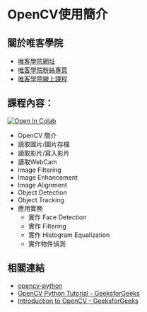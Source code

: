 # OpenCV使用簡介

## 關於唯客學院

* [唯客學院網址](https://www.vcdemy.com)
* [唯客學院粉絲專頁](https://www.facebook.com/vcdemy/)
* [唯客學院線上課程](https://vcdemy.teachable.com)

## 課程內容：

[![Open In Colab](https://colab.research.google.com/assets/colab-badge.svg)](https://colab.research.google.com/github/victorgau/khpy_opencv_intro/)

* OpenCV 簡介
* 讀取圖片/圖片存檔
* 讀取影片/寫入影片
* 讀取WebCam
* Image Filtering
* Image Enhancement
* Image Alignment
* Object Detection
* Object Tracking
* 應用實務
  * 實作 Face Detection
  * 實作 Filtering
  * 實作 Histogram Equalization
  * 實作物件偵測

## 相關連結

* [opencv-python](https://github.com/opencv/opencv-python)
* [OpenCV Python Tutorial - GeeksforGeeks](https://www.geeksforgeeks.org/opencv-python-tutorial/)
* [Introduction to OpenCV - GeeksforGeeks](https://www.geeksforgeeks.org/introduction-to-opencv/)
